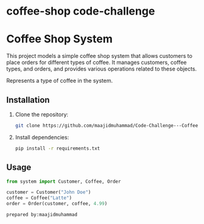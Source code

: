 # coffee-shop code-challenge

# Coffee Shop System

This project models a simple coffee shop system that allows customers to place orders for different types of coffee. It manages customers, coffee types, and orders, and provides various operations related to these objects.


Represents a type of coffee in the system.

## Installation

1. Clone the repository:
    ```bash
    git clone https://github.com/maajidmuhammad/Code-Challenge---Coffee-Shop-
    ```
2. Install dependencies:
    ```bash
    pip install -r requirements.txt
    ```

## Usage

```python
from system import Customer, Coffee, Order

customer = Customer("John Doe")
coffee = Coffee("Latte")
order = Order(customer, coffee, 4.99)

prepared by:maajidmuhammad